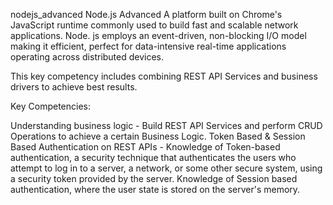 nodejs_advanced
Node.js
Advanced
A platform built on Chrome's JavaScript runtime commonly used to build fast and scalable network applications. Node. js employs an event-driven, non-blocking I/O model making it efficient, perfect for data-intensive real-time applications operating across distributed devices.

This key competency includes combining REST API Services and business drivers to achieve best results. 

Key Competencies:

Understanding business logic - Build REST API Services and perform CRUD Operations to achieve a certain Business Logic.
Token Based & Session Based Authentication on REST APIs - Knowledge of Token-based authentication, a security technique that authenticates the users who attempt to log in to a server, a network, or some other secure system, using a security token provided by the server. Knowledge of Session based authentication, where the user state is stored on the server's memory.
